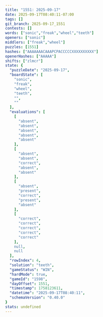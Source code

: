 ```yaml
---
title: "1551: 2025-09-17"
date: 2025-09-17T08:40:11-07:00
tags: []
git_branch: 2025-09-17_1551
contests: []
words: ["sonic","freak","wheel","teeth"]
openers: ["sonic"]
middlers: ["freak","wheel"]
puzzles: [1551]
hashes: ["AAAAAAACAAAPCPACCCCCXXXXXXXXXX"]
openerHashes: ["AAAAA"]
shifts: ["zlmcr"]
state: {
  "puzzleDate": "2025-09-17",
  "boardState": [
    "sonic",
    "freak",
    "wheel",
    "teeth",
    "",
    ""
  ],
  "evaluations": [
    [
      "absent",
      "absent",
      "absent",
      "absent",
      "absent"
    ],
    [
      "absent",
      "absent",
      "correct",
      "absent",
      "absent"
    ],
    [
      "absent",
      "present",
      "correct",
      "present",
      "absent"
    ],
    [
      "correct",
      "correct",
      "correct",
      "correct",
      "correct"
    ],
    null,
    null
  ],
  "rowIndex": 4,
  "solution": "teeth",
  "gameStatus": "WIN",
  "hardMode": true,
  "gameId": "1598",
  "dayOffset": 1551,
  "timestamp": 1758123611,
  "datetime": "2025-09-17T08:40:11",
  "schemaVersion": "0.40.0"
}
stats: undefined
---
```

<!-- more -->
